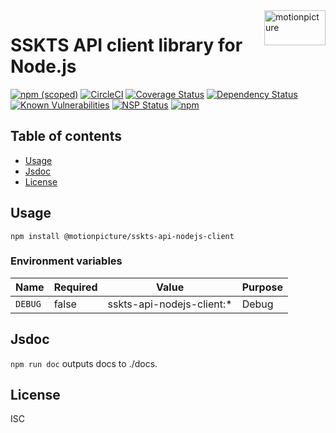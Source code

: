 <img src="https://motionpicture.jp/images/common/logo_01.svg" alt="motionpicture" title="motionpicture" align="right" height="56" width="98"/>

# SSKTS API client library for Node.js

[![npm (scoped)](https://img.shields.io/npm/v/@motionpicture/sskts-api-nodejs-client.svg)](https://www.npmjs.com/package/@motionpicture/sskts-api-nodejs-client)
[![CircleCI](https://circleci.com/gh/motionpicture/sskts-api-nodejs-client.svg?style=shield)](https://circleci.com/gh/motionpicture/sskts-api-nodejs-client)
[![Coverage Status](https://coveralls.io/repos/github/motionpicture/sskts-api-nodejs-client/badge.svg)](https://coveralls.io/github/motionpicture/sskts-api-nodejs-client)
[![Dependency Status](https://img.shields.io/david/motionpicture/sskts-api-nodejs-client.svg)](https://david-dm.org/motionpicture/sskts-api-nodejs-client)
[![Known Vulnerabilities](https://snyk.io/test/github/motionpicture/sskts-api-nodejs-client/badge.svg)](https://snyk.io/test/github/motionpicture/sskts-api-nodejs-client)
[![NSP Status](https://nodesecurity.io/orgs/motionpicture/projects/fcfb260a-092f-4423-88ed-819bc62814d9/badge)](https://nodesecurity.io/orgs/motionpicture/projects/fcfb260a-092f-4423-88ed-819bc62814d9)
[![npm](https://img.shields.io/npm/dm/@motionpicture/sskts-api-nodejs-client.svg)](https://nodei.co/npm/@motionpicture/sskts-api-nodejs-client/)

## Table of contents

* [Usage](#usage)
* [Jsdoc](#jsdoc)
* [License](#license)

## Usage

```shell
npm install @motionpicture/sskts-api-nodejs-client
```

### Environment variables

| Name    | Required | Value                     | Purpose |
|---------|----------|---------------------------|---------|
| `DEBUG` | false    | sskts-api-nodejs-client:* | Debug   |

## Jsdoc

`npm run doc` outputs docs to ./docs.

## License

ISC

